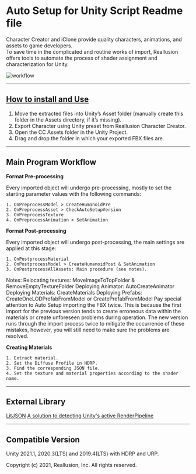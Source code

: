 # Auto Setup for Unity Script Readme file

Character Creator and iClone provide quality characters, animations, and assets to game developers.  
To save time in the complicated and routine works of import, Reallusion offers tools to automate the process of shader assignment and characterization for Unity.      

![workflow](https://www.reallusion.com/character-creator/includes/images/unity-auto-setup/unity-auto-setup.png "Logo")

-------------------------------------------------
**[How to install and Use](https://manual.reallusion.com/CC_and_IC_Auto_Setup_Plugin/ENU/CC_and_iC_Auto_Setup/1.0/03_for_Unity/Unity_Importing_Character_FBX_File.htm "link")**
-------------------------------------------------
1. Move the extracted files into Unity’s Asset folder (manually create this folder in the Assets directory, if it’s missing).
2. Export Character using Unity preset from Reallusion Character Creator.
3. Open the CC Assets folder in the Unity Project.
4. Drag and drop the folder in which your exported FBX files are.

----------------------
**Main Program Workflow**
----------------------
**Format Pre-processing**

Every imported object will undergo pre-processing, mostly to set the starting parameter values with the following commands:

    1. OnPreprocessModel > CreateHumanoidPre
    2. OnPreprocessAsset > CheckAutoSetupVersion
    3. OnPreprocessTexture
    4. OnPreprocessAnimation > SetAnimation

**Format Post-processing**

Every imported object will undergo post-processing, the main settings are applied at this stage:

    1. OnPostprocessMaterial
    2. OnPostprocessModel > CreateHumanoidPost & SetAnimation
    3. OnPostprocessAllAssets: Main procedure (see notes).

Notes:
Relocating textures: MoveImageToTopFolder & RemoveEmptyTextureFolder
Deploying Animator: AutoCreateAnimator
Deploying Materials: CreateMaterials
Deploying Prefabs: CreateOneLODPrefabFromModel or CreatePrefabFromModel
Pay special attention to Auto Setup importing the FBX twice. This is because the first import for the previous version tends to create erroneous data within the materials or create unforeseen problems during operation. The new version runs through the import process twice to mitigate the occurrence of these mistakes, however, you will still need to make sure the problems are resolved.

**Creating Materials**

    1. Extract material.
    2. Set the Diffuse Profile in HDRP.
    3. Find the corresponding JSON file.
    4. Set the texture and material properties according to the shader name.

----------------------
**External Library**
----------------------
[LitJSON](https://github.com/LitJSON/litjson "link")
[A solution to detecting Unity's active RenderPipeline](https://gitlab.com/-/snippets/2026367 "link")

----------------------
**Compatible Version**
----------------------
Unity 2021.1, 2020.3(LTS) and 2019.4(LTS) with HDRP and URP.

Copyright (c) 2021, Reallusion, Inc. All rights reserved.

